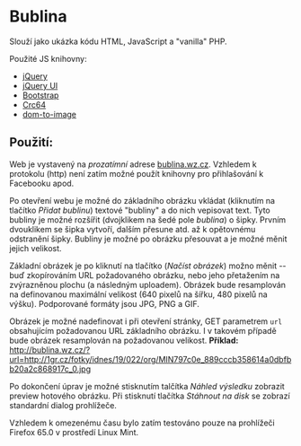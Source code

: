 # Bublina

Slouží jako ukázka kódu HTML, JavaScript a "vanilla" PHP.

Použité JS knihovny:
- [jQuery](http://jquery.com/)
- [jQuery UI](http://jqueryui.com/)
- [Bootstrap](https://getbootstrap.com/docs/3.4/)
- [Crc64](https://gist.github.com/elad-yosifon/f8667d0be3f0554e72779197d72fe5ef)
- [dom-to-image](https://github.com/tsayen/dom-to-image)

## Použití:
Web je vystavený na _prozatímní_ adrese [bublina.wz.cz](http://bublina.wz.cz/). Vzhledem k protokolu (http) není zatím možné použít knihovny pro přihlašování k Facebooku apod.

Po otevření webu je možné do základního obrázku vkládat (kliknutím na tlačítko _Přidat bublinu_) textové "bubliny" a do nich vepisovat text. Tyto bubliny je možné rozšířit (dvojklikem na šedé pole _bublina_) o šipky. Prvním dvouklikem se šipka vytvoří, dalším přesune atd. až k opětovnému odstranění šipky. Bubliny je možné po obrázku přesouvat a je možné měnit jejich velikost.

Základní obrázek je po kliknutí na tlačítko (_Načíst obrázek_) možno měnit -- buď zkopírováním URL požadovaného obrázku, nebo jeho přetažením na zvýrazněnou plochu (a následným uploadem). Obrázek bude resamplován na definovanou maximální velikost (640 pixelů na šířku, 480 pixelů na výšku). Podporované formáty jsou JPG, PNG a GIF.

Obrázek je možné nadefinovat i při otevření stránky, GET parametrem ```url``` obsahujícím požadovanou URL základního obrázku. I v takovém případě bude obrázek resamplován na požadovanou velikost.
**Příklad:** http://bublina.wz.cz/?url=http://1gr.cz/fotky/idnes/19/022/org/MIN797c0e_889cccb358614a0dbfbb20a2c868917c_0.jpg

Po dokončení úprav je možné stisknutím talčítka _Náhled výsledku_ zobrazit preview hotového obrázku. Při stisknutí tlačítka _Stáhnout na disk_ se zobrazí standardní dialog prohlížeče.

Vzhledem k omezenému času bylo zatím testováno pouze na prohlížeči Firefox 65.0 v prostředí Linux Mint.
